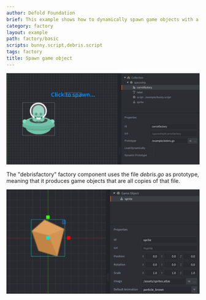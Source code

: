 ```yaml
---
author: Defold Foundation
brief: This example shows how to dynamically spawn game objects with a factory component.
category: factory
layout: example
path: factory/basic
scripts: bunny.script,debris.script
tags: factory
title: Spawn game object
---
```


![basic](basic.png)

The "debrisfactory" factory component uses the file *debris.go* as prototype, meaning that it produces game objects that are all copies of that file.

![debris](debris.png)